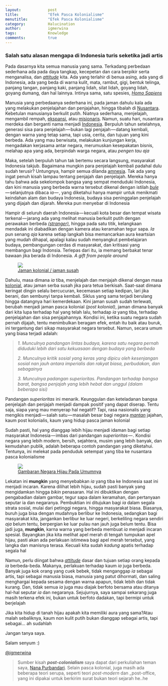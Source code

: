 ```yaml
---
layout:            post
title:             "Efek Pasca Kolonialisme"
menutitle:         "Efek Pasca Kolonialisme"
category:          Halucination
author:            igmerwina
tags:              Knowledge
comments:          true
---
```

### Salah satu alasan mengapa di Indonesia turis seketika jadi artis
Pada dasarnya kita semua manusia yang sama. Terkadang perbedaan sederhana ada pada daya tangkap, kecepetan dan cara berpikir serta menganalisa, dan [_attitude_](https://translate.google.com/#en/id/attitude) kita. Ada yang terlahir di benua asing, ada yang di Indonesia, ada yang beda di warna kulit, mata, rambut, gigi, bentuk telinga, panjang tangan, panjang kaki, panjang lidah, silat lidah, goyang lidah, goyang dumang, dan hal lainnya. Intinya sama, satu spesies, [_Homo Sapiens_](https://en.wikipedia.org/wiki/Human)

Manusia yang perbedaanya sederhana ini, pada jaman dahulu kala ada yang melakukan penjelajahan dan penjajahan, hingga tibalah di [Nusantara](http://kbbi.web.id/nusantara). Kebetulan manusianya berkulit putih. Niatnya sederhana, menjelajah, mengambil rempah, [ekspansi](http://kbbi.web.id/ekspansi), atau [misionaris](http://kbbi.web.id/misionaris). Namun, suatu hari, nusantara merdeka dan berganti nama menjadi [Indonesia](https://en.wikipedia.org/wiki/Indonesia). Berpuluh tahun setelahnya, generasi sisa para penjelajah — bukan lagi penjajah — datang kembali, dengan warna yang tetap sama, tapi usia, cerita, dan tujuan yang kini berbeda. Ada yang mau berwisata, melakukan kunjungan kerja, mengadakan kerjasama antar negara, merumuskan kesepakatan bisnis, melahap apa yang ada, berpindah warga negara, atau _pengen tau aja_

Maka, setelah berpuluh tahun tak bertemu secara langsung, masyarakat Indonesia takjub. Bagaimana mungkin para penjelajah kembali padahal dulu sudah terusir? Untungnya, hampir semua dilanda [amnesia](http://kbbi.web.id/amnesia%20/). Tak ada yang ingat penuh kisah lampau tentang penjajah dan penjelajah. Mereka hanya tahu bahwa ada sekelompok bangsa yang sempat menduduki Indonesia, dan kini manusia yang berbeda warna tersebut dikenal dengan istilah [_bule_](http://kbbi.web.id/bule)— selanjutnya dibaca _ia_ — , yang diketahui hanya mampir untuk menikmati keindahan alam dan budaya Indonesia, budaya sisa peninggalan penjelajah yang dijajah dan dijarah. Mereka pun menyebar di Indonesia

Hampir di seluruh daerah Indonesia — kecuali kota besar dan tempat wisata terkenal — jarang ada yang melihat manusia berkulit putih dengan perawakan berbeda [_(stranger)_](https://translate.google.com/#en/id/stranger), hingga pada satu titik, kelangkaan mendadak ini diabadikan dengan kamera atau keramahan tegur sapa. _Ia_ pun senang _aja_ karena setiap langkah bisa memancarkan aura keartsian yang mudah dihapal, apalagi kalau sudah menyangkut pembelajaran budaya, pembangungan cerdas di masyarakat, dan kritisasi yang membangun bagi Indonsia. Terlepas dari itu, ia memang berbakat tenar bawaan jika berada di Indonesia.
_A gift from people around_

<figure>
  <img src="{{ "/media/img/2016-04-13-Efek-Pasca-Kolonialisme_1.jpeg" | absolute_url }}" />
  <figcaption><a href="http://www.portalsejarah.com/wp-content/uploads/2014/10/Sejarah-Penjajahan-Belanda-di-Indonesia-dari-Awal-hingga-Berakhirnya.jpg">Jaman kolonial / jaman susah</a></figcaption>
</figure>

Dahulu, masa dimana _ia_ tiba, menjelajah dan menjajah dikenal dengan masa [kolonial](http://kbbi.web.id/kolonial), atau jaman serba susah jika para tetua berkisah. Saat-saat dimana keringat dingin selalu bercucuran, kecemasan setiap kedipan, lari jika berani, dan sembunyi tanpa kembali. Siklus yang sama terjadi berulang hingga datangnya hari kemerdekaan. Kini jaman susah sudah terlewati, berubah menjadi jaman pasca kolonial _(post kolonial)_, jaman dimana banyak dari kita lupa terhadap hal yang telah lalu, terhadap _ia_ yang tiba, terhadap penjelajahan dan sisa penjajahannya. Kondisi ini, ketika suatu negara sudah pernah dijajah, tentu menimbulkan beragam efek, entah itu baik atau buruk, ini tergantung dari sikap masyarakat negara tersebut. Namun, secara umum yang biasa terjadi adalah:

>_1. Munculnya pandangan lintas budaya, karena satu negara pernah diduduki lebih dari satu kekuasaan dengan budaya yang berbeda_
>
>_2. Munculnya kritik sosial yang keras yang dipicu oleh kesenjangan sosial nan jauh antara imperialis dan rakyat biasa, perbudakan, dan sebagainya_
>
>_3. Munculnya padangan superioritas. Pandangan terhadap bangsa barat, bangsa penjajah yang lebih hebat dan unggul (dalam beberapa sisi)_

Pandangan _superioritas_ ini menarik. Keunggulan dan keteladanan bangsa penjelajah dan penjajah menjadi dampak positif yang dapat diserap. Tentu saja, siapa yang mau menyerap hal negatif? Tapi, rasa nasionalis yang mengikis menjadi — salah satu — masalah besar bagi negara [_mantan_](http://kbbi.web.id/mantan) jajahan, kaum post kolonialis, kaum yang hidup pasca jaman kolonial

Sudah pasti, hal yang dianggap lebih hijau menjadi idaman bagi setiap masyarakat Indonesia — imbas dari pandangan _superioritas_ — . Kondisi negara yang lebih modern, bersih, sejahtera, musim yang lebih banyak, dan kemudahan publik, adalah beberapa contoh pandangan yang diketahui. Tentunya, ini melekat pada penduduk setempat yang tiba ke nusantara pasca kolonialisme

<figure>
  <img src="{{ "/media/img/2016-04-13-Efek-Pasca-Kolonialisme_2.jpeg" | absolute_url }}" />
  <figcaption><a href="http://media.nationalgeographic.co.id/daily/640/0/201210291511490/b/foto-maju-dalam-pengelolaan-limbah-swedia-kini-kekurangan-sampah.jpg">Gambaran Negara Hijau Pada Umumnya</a></figcaption>
</figure>

Lekatan ini **mungkin** yang menyebabkan _ia_ yang tiba ke Indonesia saat ini menjadi incaran. Karena dilihat lebih hijau, sudah pasti banyak yang mengidamkan hingga _bikin_ penasaran. Hal ini dibuktikan dengan pengabadian dalam gambar, tegur sapa dalam keramahan, dan pertanyaan seputar ia dan negaranya. Pembuktian ini ditujukan bagi _ia_ dalam segala strata sosial, mulai dari petinggi negara, hingga masyarakat biasa. Biasanya, buruh juga bisa dengan mudahnya berlibur ke Indonesia, sedangkan bagi masyarakat kita, jangankan berlibur ke luar negeri, berkeliling negara sendiri _aja_ belum tentu, berpergian ke luar pulau nan jauh juga belum tentu. Bisa jadi juga, **mungkin**, karna warna yang berbeda membuat _ia_ menjadi incaran spesial. Bayangkan jika kita melihat apel merah di tengah tumpukan apel hijau, pasti akan ada perlakuan istimewa bagi apel merah tersebut, yang langka dan manisnya terasa. Kecuali kita sudah _kadung_ apatis terhadap segala hal

Namun, perlu diingat bahwa [_attitude_](https://translate.google.com/#en/id/attitude) dasar dan tujuan setiap orang kepada _ia_ berbeda-beda. Makanya, perlakuan terhadap kaum _ia_ juga berbeda. Banyak juga kok orang yang cuek bebek, tidak menganggap _ia_ sebagai artis, tapi sebagai manusia biasa, manusia yang patut dihormati, dan saling menghargai kepada sesama dengan warna apapun, tidak lebih dan tidak kurang. Dan, tidak semua _ia_ juga mau diajak berfoto bersama atau ditanya hal-hal seputar _ia_ dan negaranya. Sejujurnya, saya sampai sekarang juga masih terkena efek ini, bukan untuk berfoto dadakan, tapi bermipi untuk berjelajah

Jika kita hidup di tanah hijau apakah kita memiliki aura yang sama?Atau malah sebaliknya, kaum non kulit putih bukan dianggap sebagai artis, tapi sebagai… ah sudahlah

Jangan tanya saya.

Salam senyum :)

[@igmerwina](https://instagram.com/igmerwina)

>Sumber kisah _**post-colonialism**_ saya dapat dari perkuliahan teman saya, [Nana Purbandari](https://www.facebook.com/nana.infernus). Selain pasca kolonial, juga masih ada beberapa teori serupa, seperti teori _post-modern_ dan _post-office, yang ini dipakai untuk berkirim surat bukan teori sejarah he..he

